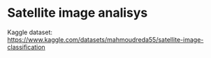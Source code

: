 # Satellite image analisys

Kaggle dataset: https://www.kaggle.com/datasets/mahmoudreda55/satellite-image-classification
